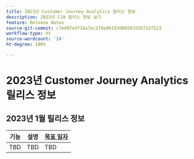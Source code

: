 ```yaml
---
title: 2023년 Customer Journey Analytics 릴리스 정보
description: 2023년 CJA 릴리스 정보 보기
feature: Release Notes
source-git-commit: c7ed97ed718a7ec1f9a96193d00267d35f12f523
workflow-type: ht
source-wordcount: '24'
ht-degree: 100%

---
```


# 2023년 Customer Journey Analytics 릴리스 정보

## 2023년 1월 릴리스 정보

| 기능 | 설명 | [목표 일자](/help/release-notes/releases.md) |
| ----------- | ---------- | ----- |
| TBD | TBD | TBD |